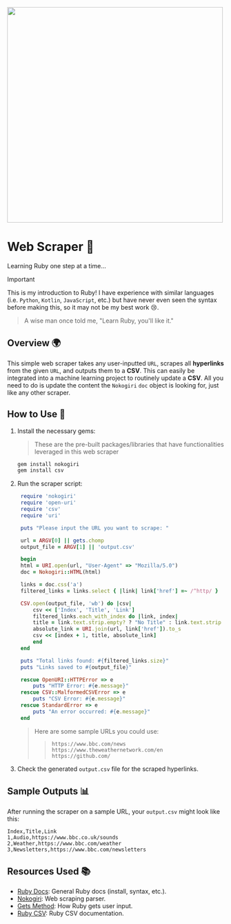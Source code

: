 <div>
 <img src="https://github.com/user-attachments/assets/34490945-20ba-4001-9a43-61bbd026f45f" width="500"/>
</div>

# Web Scraper 🤖
Learning Ruby one step at a time...

> [!IMPORTANT]
> This is my introduction to Ruby! I have experience with similar languages (i.e. `Python`, `Kotlin`, `JavaScript`, etc.) but have never even seen the syntax before making this, so it may not be my best work 😢.
>> A wise man once told me, "Learn Ruby, you'll like it."

## Overview 🌍

This simple web scraper takes any user-inputted `URL`, scrapes all **hyperlinks** from the given `URL`, and outputs them to a **CSV**. This can easily be integrated into a machine learning project to routinely update a **CSV**. All you need to do is update the content the `Nokogiri` `doc` object is looking for, just like any other scraper.

## How to Use 🔧

1. Install the necessary gems:
    > These are the pre-built packages/libraries that have functionalities leveraged in this web scraper
   ```bash
   gem install nokogiri
   gem install csv
   ```

2. Run the scraper script:
   ```ruby
    require 'nokogiri'
    require 'open-uri'
    require 'csv'
    require 'uri'

    puts "Please input the URL you want to scrape: "

    url = ARGV[0] || gets.chomp
    output_file = ARGV[1] || 'output.csv'

    begin
    html = URI.open(url, "User-Agent" => "Mozilla/5.0")
    doc = Nokogiri::HTML(html)

    links = doc.css('a')
    filtered_links = links.select { |link| link['href'] =~ /^http/ }

    CSV.open(output_file, 'wb') do |csv|
        csv << ['Index', 'Title', 'Link']
        filtered_links.each_with_index do |link, index|
        title = link.text.strip.empty? ? "No Title" : link.text.strip
        absolute_link = URI.join(url, link['href']).to_s
        csv << [index + 1, title, absolute_link]
        end
    end

    puts "Total links found: #{filtered_links.size}"
    puts "Links saved to #{output_file}"

    rescue OpenURI::HTTPError => e
        puts "HTTP Error: #{e.message}"
    rescue CSV::MalformedCSVError => e
        puts "CSV Error: #{e.message}"
    rescue StandardError => e
        puts "An error occurred: #{e.message}"
    end
   ```

   > Here are some sample URLs you could use:
   >> ```
   >> https://www.bbc.com/news
   >> https://www.theweathernetwork.com/en
   >> https://github.com/
   >> ```

3. Check the generated `output.csv` file for the scraped hyperlinks.

## Sample Outputs 📊

After running the scraper on a sample URL, your `output.csv` might look like this:

```
Index,Title,Link
1,Audio,https://www.bbc.co.uk/sounds
2,Weather,https://www.bbc.com/weather
3,Newsletters,https://www.bbc.com/newsletters
```

## Resources Used 📚 

- [Ruby Docs](https://www.ruby-lang.org/en/documentation/): General Ruby docs (install, syntax, etc.).
- [Nokogiri](https://nokogiri.org/index.html#parsing-and-querying): Web scraping parser.
- [Gets Method](https://www.codecademy.com/resources/docs/ruby/user-input): How Ruby gets user input.
- [Ruby CSV](https://ruby-doc.org/stdlib-2.6.1/libdoc/csv/rdoc/CSV.html): Ruby CSV documentation.

